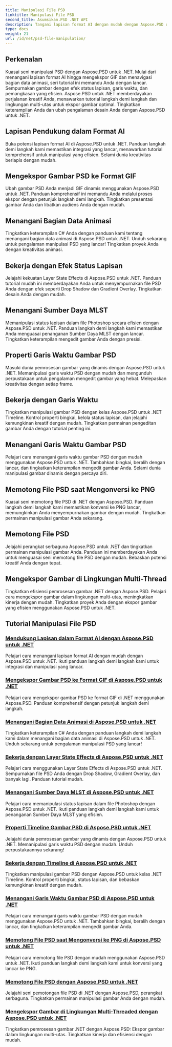 ```yaml
---
title: Manipulasi File PSD
linktitle: Manipulasi File PSD
second_title: Asumsikan.PSD .NET API
description: Tangani lapisan format AI dengan mudah dengan Aspose.PSD untuk .NET. Pelajari cara mengekspor gambar PSD ke GIF, menangani bagian data animasi, dan memanipulasi status lapisan.
type: docs
weight: 21
url: /id/net/psd-file-manipulation/
---
```

## Perkenalan

Kuasai seni manipulasi PSD dengan Aspose.PSD untuk .NET. Mulai dari menangani lapisan format AI hingga mengekspor GIF dan menavigasi bagian data animasi, seri tutorial ini memandu Anda dengan lancar. Sempurnakan gambar dengan efek status lapisan, garis waktu, dan pemangkasan yang efisien. Aspose.PSD untuk .NET memberdayakan perjalanan kreatif Anda, menawarkan tutorial langkah demi langkah dan lingkungan multi-utas untuk ekspor gambar optimal. Tingkatkan keterampilan Anda dan ubah pengalaman desain Anda dengan Aspose.PSD untuk .NET.

## Lapisan Pendukung dalam Format AI

Buka potensi lapisan format AI di Aspose.PSD untuk .NET. Panduan langkah demi langkah kami memastikan integrasi yang lancar, menawarkan tutorial komprehensif untuk manipulasi yang efisien. Selami dunia kreativitas berlapis dengan mudah.

## Mengekspor Gambar PSD ke Format GIF

Ubah gambar PSD Anda menjadi GIF dinamis menggunakan Aspose.PSD untuk .NET. Panduan komprehensif ini memandu Anda melalui proses ekspor dengan petunjuk langkah demi langkah. Tingkatkan presentasi gambar Anda dan libatkan audiens Anda dengan mudah.

## Menangani Bagian Data Animasi

Tingkatkan keterampilan C# Anda dengan panduan kami tentang menangani bagian data animasi di Aspose.PSD untuk .NET. Unduh sekarang untuk pengalaman manipulasi PSD yang lancar! Tingkatkan proyek Anda dengan kreativitas animasi.

## Bekerja dengan Efek Status Lapisan

Jelajahi kekuatan Layer State Effects di Aspose.PSD untuk .NET. Panduan tutorial mudah ini memberdayakan Anda untuk menyempurnakan file PSD Anda dengan efek seperti Drop Shadow dan Gradient Overlay. Tingkatkan desain Anda dengan mudah.

## Menangani Sumber Daya MLST

Memanipulasi status lapisan dalam file Photoshop secara efisien dengan Aspose.PSD untuk .NET. Panduan langkah demi langkah kami memastikan Anda menguasai penanganan Sumber Daya MLST dengan lancar. Tingkatkan keterampilan mengedit gambar Anda dengan presisi.

## Properti Garis Waktu Gambar PSD

Masuki dunia pemrosesan gambar yang dinamis dengan Aspose.PSD untuk .NET. Memanipulasi garis waktu PSD dengan mudah dan mengunduh perpustakaan untuk pengalaman mengedit gambar yang hebat. Melepaskan kreativitas dengan setiap frame.

## Bekerja dengan Garis Waktu

Tingkatkan manipulasi gambar PSD dengan kelas Aspose.PSD untuk .NET Timeline. Kontrol properti bingkai, kelola status lapisan, dan jelajahi kemungkinan kreatif dengan mudah. Tingkatkan permainan pengeditan gambar Anda dengan tutorial penting ini.

## Menangani Garis Waktu Gambar PSD

Pelajari cara menangani garis waktu gambar PSD dengan mudah menggunakan Aspose.PSD untuk .NET. Tambahkan bingkai, beralih dengan lancar, dan tingkatkan keterampilan mengedit gambar Anda. Selami dunia manipulasi gambar dinamis dengan percaya diri.

## Memotong File PSD saat Mengonversi ke PNG

Kuasai seni memotong file PSD di .NET dengan Aspose.PSD. Panduan langkah demi langkah kami memastikan konversi ke PNG lancar, memungkinkan Anda menyempurnakan gambar dengan mudah. Tingkatkan permainan manipulasi gambar Anda sekarang.

## Memotong File PSD

Jelajahi perangkat serbaguna Aspose.PSD untuk .NET dan tingkatkan permainan manipulasi gambar Anda. Panduan ini memberdayakan Anda untuk menguasai seni memotong file PSD dengan mudah. Bebaskan potensi kreatif Anda dengan tepat.

## Mengekspor Gambar di Lingkungan Multi-Thread

Tingkatkan efisiensi pemrosesan gambar .NET dengan Aspose.PSD. Pelajari cara mengekspor gambar dalam lingkungan multi-utas, meningkatkan kinerja dengan mudah. Tingkatkan proyek Anda dengan ekspor gambar yang efisien menggunakan Aspose.PSD untuk .NET.
## Tutorial Manipulasi File PSD
### [Mendukung Lapisan dalam Format AI dengan Aspose.PSD untuk .NET](./support-layers-ai-format/)
Pelajari cara menangani lapisan format AI dengan mudah dengan Aspose.PSD untuk .NET. Ikuti panduan langkah demi langkah kami untuk integrasi dan manipulasi yang lancar.
### [Mengekspor Gambar PSD ke Format GIF di Aspose.PSD untuk .NET](./export-psd-to-gif/)
Pelajari cara mengekspor gambar PSD ke format GIF di .NET menggunakan Aspose.PSD. Panduan komprehensif dengan petunjuk langkah demi langkah.
### [Menangani Bagian Data Animasi di Aspose.PSD untuk .NET](./animated-data-sections/)
Tingkatkan keterampilan C# Anda dengan panduan langkah demi langkah kami dalam menangani bagian data animasi di Aspose.PSD untuk .NET. Unduh sekarang untuk pengalaman manipulasi PSD yang lancar!
### [Bekerja dengan Layer State Effects di Aspose.PSD untuk .NET](./layer-state-effects/)
Pelajari cara menggunakan Layer State Effects di Aspose.PSD untuk .NET. Sempurnakan file PSD Anda dengan Drop Shadow, Gradient Overlay, dan banyak lagi. Panduan tutorial mudah.
### [Menangani Sumber Daya MLST di Aspose.PSD untuk .NET](./mlst-resources/)
Pelajari cara memanipulasi status lapisan dalam file Photoshop dengan Aspose.PSD untuk .NET. Ikuti panduan langkah demi langkah kami untuk penanganan Sumber Daya MLST yang efisien.
### [Properti Timeline Gambar PSD di Aspose.PSD untuk .NET](./psd-image-timeline-property/)
Jelajahi dunia pemrosesan gambar yang dinamis dengan Aspose.PSD untuk .NET. Memanipulasi garis waktu PSD dengan mudah. Unduh perpustakaannya sekarang!
### [Bekerja dengan Timeline di Aspose.PSD untuk .NET](./timeline/)
Tingkatkan manipulasi gambar PSD dengan Aspose.PSD untuk kelas .NET Timeline. Kontrol properti bingkai, status lapisan, dan bebaskan kemungkinan kreatif dengan mudah.
### [Menangani Garis Waktu Gambar PSD di Aspose.PSD untuk .NET](./psd-image-timeline/)
Pelajari cara menangani garis waktu gambar PSD dengan mudah menggunakan Aspose.PSD untuk .NET. Tambahkan bingkai, beralih dengan lancar, dan tingkatkan keterampilan mengedit gambar Anda.
### [Memotong File PSD saat Mengonversi ke PNG di Aspose.PSD untuk .NET](./crop-psd-conversion-png/)
Pelajari cara memotong file PSD dengan mudah menggunakan Aspose.PSD untuk .NET. Ikuti panduan langkah demi langkah kami untuk konversi yang lancar ke PNG.
### [Memotong File PSD dengan Aspose.PSD untuk .NET](./crop-psd-file/)
Jelajahi seni pemotongan file PSD di .NET dengan Aspose.PSD, perangkat serbaguna. Tingkatkan permainan manipulasi gambar Anda dengan mudah.
### [Mengekspor Gambar di Lingkungan Multi-Threaded dengan Aspose.PSD untuk .NET](./export-images-multi-thread/)
Tingkatkan pemrosesan gambar .NET dengan Aspose.PSD: Ekspor gambar dalam lingkungan multi-utas. Tingkatkan kinerja dan efisiensi dengan mudah.